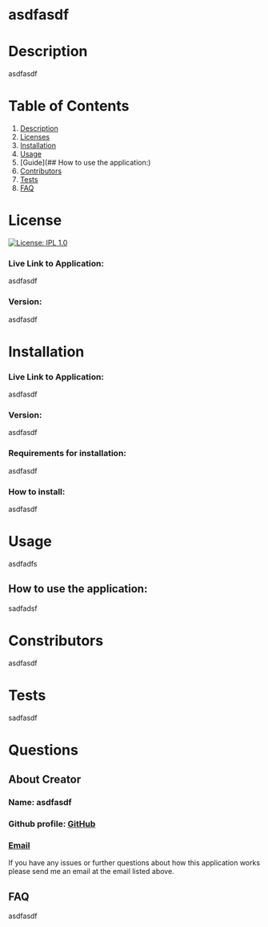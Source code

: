 # **asdfasdf**

  # **Description**
  
  asdfasdf

  # **Table of Contents**

  1. [Description](#Description)
  2. [Licenses](#Licenses)
  3. [Installation](#Installation)
  4. [Usage](#Usage)
  5. [Guide](## How to use the application:)
  6. [Contributors](#Contributors)
  7. [Tests](#Tests)
  8. [FAQ](#FAQ)

  # **License**

  [![License: IPL 1.0](https://img.shields.io/badge/License-IPL%201.0-blue.svg)](https://opensource.org/licenses/IPL-1.0)

  ### Live Link to Application: 

  asdfasdf 

  ### Version: 
  
  asdfasdf

  # **Installation**

  ### Live Link to Application: 

  asdfasdf 

  ### Version: 
  
  asdfasdf

  ### Requirements for installation: 

  asdfasdf

  ### How to install: 

  asdfasdf
  

  # **Usage**
  asdfadfs 

  ## How to use the application: 
  sadfadsf
  

  # **Constributors** 
  asdfasdf

  # **Tests** 
  sadfasdf
  
  # **Questions**

  ## **About Creator**
  ### Name: asdfasdf

  ### Github profile: [GitHub](http://github.com/asdfasdf)

  ### [Email](asdfasdf)

  If you have any issues or further questions about how this application works please send me an email at the email listed above.


  ## **FAQ** 
  asdfasdf

  